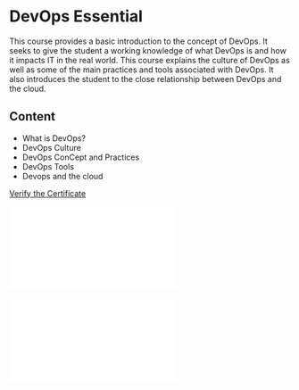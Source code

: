 
# DevOps Essential
This course provides a basic introduction to the concept of DevOps. It seeks to give the student a working knowledge of what DevOps is and how it impacts IT in the real world. This course explains the culture of DevOps as well as some of the main practices and tools associated with DevOps. It also introduces the student to the close relationship between DevOps and the cloud.

## Content
- What is DevOps?
- DevOps Culture
- DevOps ConCept and Practices
- DevOps Tools
- Devops and the cloud

[Verify the Certificate](https://verify.acloud.guru/E233688C291A)

![Certificate](images/E233688C291A.pdf)

<object data="images/E233688C291A.pdf" type="application/pdf" width="700px" height="700px">
    <embed src="images/E233688C291A.pdf">
    </embed>
</object>